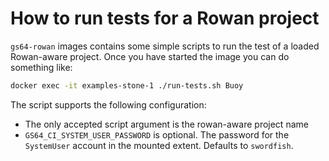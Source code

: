 # How to run tests for a Rowan project

`gs64-rowan` images contains some simple scripts to run the test of a loaded
Rowan-aware project. Once you have started the image you
can do something like:

```bash
docker exec -it examples-stone-1 ./run-tests.sh Buoy
```

The script supports the following configuration:

- The only accepted script argument is the rowan-aware project name
- `GS64_CI_SYSTEM_USER_PASSWORD` is optional. The password for the `SystemUser`
  account in the mounted extent. Defaults to `swordfish`.
